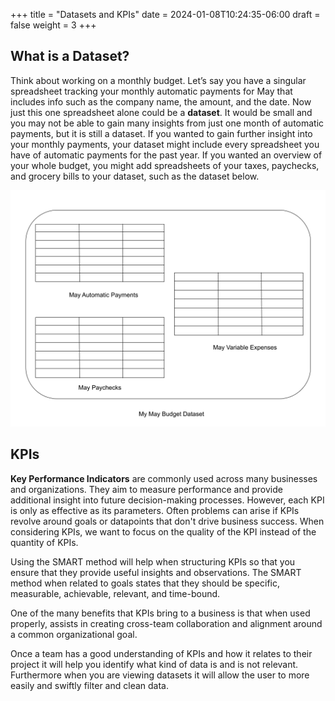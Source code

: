 +++
title = "Datasets and KPIs"
date = 2024-01-08T10:24:35-06:00
draft = false
weight = 3
+++

## What is a Dataset?

Think about working on a monthly budget. Let’s say you have a singular spreadsheet tracking your monthly automatic payments for May that includes info such as the company name, the amount, and the date. Now just this one spreadsheet alone could be a **dataset**. It would be small and you may not be able to gain many insights from just one month of automatic payments, but it is still a dataset. If you wanted to gain further insight into your monthly payments, your dataset might include every spreadsheet you have of automatic payments for the past year. If you wanted an overview of your whole budget, you might add spreadsheets of your taxes, paychecks, and grocery bills to your dataset, such as the dataset below.

![Diagram of a dataset with spreadsheets of automatic payments, variable expenses, and paychecks for the month of may](pictures/diagramDataset.png?classes=border)

## KPIs

**Key Performance Indicators** are commonly used across many businesses and organizations. They aim to measure performance and provide additional insight into future decision-making processes. However, each KPI is only as effective as its parameters. Often problems can arise if KPIs revolve around goals or datapoints that don't drive business success. When considering KPIs, we want to focus on the quality of the KPI instead of the quantity of KPIs.

Using the SMART method will help when structuring KPIs so that you ensure that they provide useful insights and observations. The SMART method when related to goals states that they should be specific, measurable, achievable, relevant, and time-bound.

One of the many benefits that KPIs bring to a business is that when used properly, assists in creating cross-team collaboration and alignment around a common organizational goal.

Once a team has a good understanding of KPIs and how it relates to their project it will help you identify what kind of data is and is not relevant. Furthermore when you are viewing datasets it will allow the user to more easily and swiftly filter and clean data.